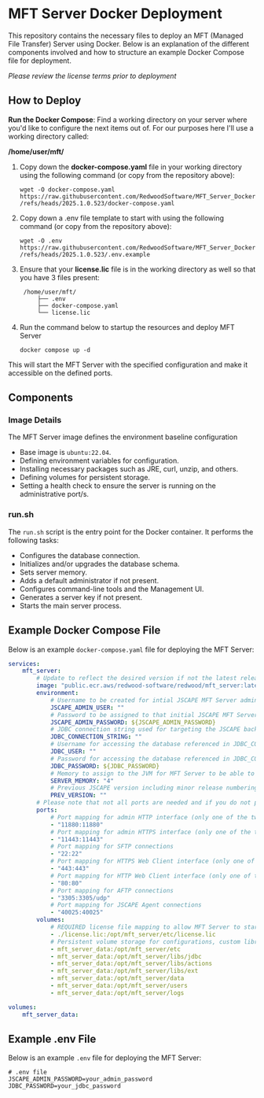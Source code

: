 # MFT Server Docker Deployment

This repository contains the necessary files to deploy an MFT (Managed File Transfer) Server using Docker. Below is an explanation of the different components involved and how to structure an example Docker Compose file for deployment.

_Please review the license terms prior to deployment_

## How to Deploy

**Run the Docker Compose**:
Find a working directory on your server where you'd like to configure the next items out of. For our purposes here I'll use a working directory called:

**/home/user/mft/**

1. Copy down the **docker-compose.yaml** file in your working directory using the following command (or copy from the repository above):

    ` wget -O docker-compose.yaml https://raw.githubusercontent.com/RedwoodSoftware/MFT_Server_Docker/refs/heads/2025.1.0.523/docker-compose.yaml `

2. Copy down a .env file template to start with using the following command (or copy from the repository above):

    ` wget -O .env https://raw.githubusercontent.com/RedwoodSoftware/MFT_Server_Docker/refs/heads/2025.1.0.523/.env.example `
 
3. Ensure that your **license.lic** file is in the working directory as well so that you have 3 files present:

        /home/user/mft/
            ├── .env
            ├── docker-compose.yaml
            └── license.lic


4. Run the command below to startup the resources and deploy MFT Server

    ` docker compose up -d `

This will start the MFT Server with the specified configuration and make it accessible on the defined ports.

## Components

### Image Details
The MFT Server image defines the environment baseline configuration
- Base image is `ubuntu:22.04`.
- Defining environment variables for configuration.
- Installing necessary packages such as JRE, curl, unzip, and others.
- Defining volumes for persistent storage.
- Setting a health check to ensure the server is running on the administrative port/s.

### run.sh
The `run.sh` script is the entry point for the Docker container. It performs the following tasks:
- Configures the database connection.
- Initializes and/or upgrades the database schema.
- Sets server memory.
- Adds a default administrator if not present.
- Configures command-line tools and the Management UI.
- Generates a server key if not present.
- Starts the main server process.

## Example Docker Compose File

Below is an example `docker-compose.yaml` file for deploying the MFT Server:

```yaml
services:
    mft_server:
        # Update to reflect the desired version if not the latest release
        image: "public.ecr.aws/redwood-software/redwood/mft_server:latest"
        environment:
            # Username to be created for intial JSCAPE MFT Server administrator access
            JSCAPE_ADMIN_USER: ""
            # Password to be assigned to that initial JSCAPE MFT Server administrator
            JSCAPE_ADMIN_PASSWORD: ${JSCAPE_ADMIN_PASSWORD}
            # JDBC connection string used for targeting the JSCAPE backend database. NOTE: This database must exist prior deploying, this process will populate the JSCAPE MFT Server schema into this empty database
            JDBC_CONNECTION_STRING: ""
            # Username for accessing the database referenced in JDBC_CONNECTION_STRING
            JDBC_USER: ""
            # Password for accessing the database referenced in JDBC_CONNECTION_STRING
            JDBC_PASSWORD: ${JDBC_PASSWORD}
            # Memory to assign to the JVM for MFT Server to be able to leverage. This is simply a number representing GB.
            SERVER_MEMORY: "4"
            # Previous JSCAPE version including minor release numbering (ex. 2024.3.1.512). This should be set if looking to upgrade the deployment to a newer release. The update can also be done via the UI in the Global Settings pane if properly maintained via docker volumes.
            PREV_VERSION: ""
        # Please note that not all ports are needed and if you do not plan on using them, feel free to omit from your compose file.
        ports:
            # Port mapping for admin HTTP interface (only one of the two is required but both can be used). NOTE: if you choose to update the internal port reference, you must also assign the same port to the JSCAPE_MANAGEMENT_HTTP_PORT environment variable
            - "11880:11880"
            # Port mapping for admin HTTPS interface (only one of the two is required but both can be used). NOTE: if you choose to update the internal port reference, you must also assign the same port to the JSCAPE_MANAGEMENT_HTTPS_PORT environment variable
            - "11443:11443"
            # Port mapping for SFTP connections
            - "22:22"
            # Port mapping for HTTPS Web Client interface (only one of the two is required but both can be used between 80 and 443)
            - "443:443"
            # Port mapping for HTTP Web Client interface (only one of the two is required but both can be used between 80 and 443)
            - "80:80"
            # Port mapping for AFTP connections
            - "3305:3305/udp"
            # Port mapping for JSCAPE Agent connections
            - "40025:40025"
        volumes:
            # REQUIRED license file mapping to allow MFT Server to start. If you do not have this please contact your account manager.
            - ./license.lic:/opt/mft_server/etc/license.lic
            # Persistent volume storage for configurations, custom libraries, users, data, and domain logs.
            - mft_server_data:/opt/mft_server/etc
            - mft_server_data:/opt/mft_server/libs/jdbc
            - mft_server_data:/opt/mft_server/libs/actions
            - mft_server_data:/opt/mft_server/libs/ext
            - mft_server_data:/opt/mft_server/data
            - mft_server_data:/opt/mft_server/users
            - mft_server_data:/opt/mft_server/logs

volumes:
    mft_server_data:
```

## Example .env File

Below is an example `.env` file for deploying the MFT Server:

```.env
# .env file
JSCAPE_ADMIN_PASSWORD=your_admin_password
JDBC_PASSWORD=your_jdbc_password
```
